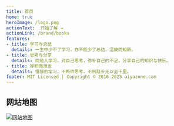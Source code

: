 ```yaml
---
title: 首页
home: true
heroImage: /logo.png
actionText:  开始了解 →
actionLink: /brand/books
features:
- title: 学习与总结
  details: 一生中少不了学习，亦不能少了总结，温故而知新。
- title: 思考与分享
  details: 向他人学习，对自己思考，弥补自己的不足，分享自己的知识与快乐。
- title: 厚积而薄发
  details: 慢慢的学习，不断的思考，不积跬步无以至千里。
footer: MIT Licensed | Copyright © 2016-2025 aiyazone.com
---
```


## 网站地图

<a data-fancybox title="网站地图" href="/sitemap.png">![网站地图](/sitemap.png)</a>
